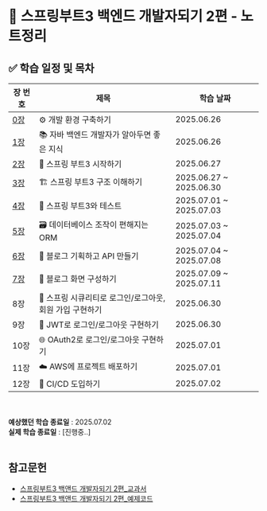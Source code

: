 # 📘 스프링부트3 백엔드 개발자되기 2편 - 노트정리

## ✅ 학습 일정 및 목차

| 장 번호 | 제목                                                              | 학습 날짜       |
|--------|------------------------------------------------------------------|----------------|
| [0장](https://github.com/juho-creator/SpringBoot101/blob/main/0%EC%9E%A5/chapter0.md)     | ⚙️ 개발 환경 구축하기                                               | 2025.06.26     |
| [1장](https://github.com/juho-creator/SpringBoot101/blob/main/1%EC%9E%A5/chapter1.md)     | 📚 자바 백엔드 개발자가 알아두면 좋은 지식                           | 2025.06.26     |
| [2장](https://github.com/juho-creator/SpringBoot101/blob/main/2%EC%9E%A5/chapter1.md)     | 🚀 스프링 부트3 시작하기                                            | 2025.06.27     |
| [3장](https://github.com/juho-creator/SpringBoot101/blob/main/3%EC%9E%A5/chapter3.md)     | 🏗️ 스프링 부트3 구조 이해하기                                        | 2025.06.27 ~ 2025.06.30 |
| [4장](https://github.com/juho-creator/SpringBoot101/blob/main/4%EC%9E%A5/chapter4.md)     | 🧪 스프링 부트3와 테스트                                            | 2025.07.01 ~ 2025.07.03     |
| [5장](https://github.com/juho-creator/SpringBoot101/blob/main/chapter5/chapter5.md)     | 🗃️ 데이터베이스 조작이 편해지는 ORM                                    | 2025.07.03 ~ 2025.07.04    |
| [6장](https://github.com/juho-creator/SpringBoot101/blob/main/6%EC%9E%A5/chapter6.md)     | 📝 블로그 기획하고 API 만들기                                       | 2025.07.04 ~ 2025.07.08     |
| [7장](https://github.com/juho-creator/SpringBoot101/blob/main/7%EC%9E%A5/chapter7.md)     | 🎨 블로그 화면 구성하기                                            | 2025.07.09 ~ 2025.07.11     |
| 8장     | 🔐 스프링 시큐리티로 로그인/로그아웃, 회원 가입 구현하기              | 2025.06.30     |
| 9장     | 🔑 JWT로 로그인/로그아웃 구현하기                                   | 2025.06.30     |
| 10장    | 🌐 OAuth2로 로그인/로그아웃 구현하기                                | 2025.07.01     |
| 11장    | ☁️ AWS에 프로젝트 배포하기                                          | 2025.07.01     |
| 12장    | 🔁 CI/CD 도입하기                                                  | 2025.07.02     |


 </br></br>
**예상했던 학습 종료일** : 2025.07.02 </br>
**실제 학습 종료일** : [진행중..]
</br> </br>

## 참고문헌
- [스프링부트3 백앤드 개발자되기 2편_교과서](https://www.yes24.com/Product/Goods/125668284)
- [스프링부트3 백앤드 개발자되기 2편_예제코드](https://github.com/shinsunyoung/springboot-developer-2rd)



